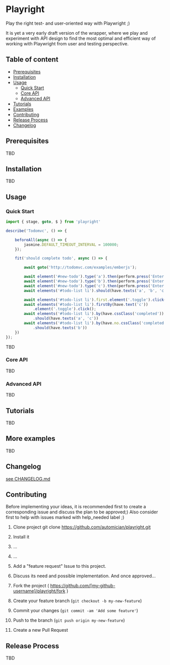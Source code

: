 # Playright

Play the right test- and user-oriented way with Playwright ;)

It is yet a very early draft version of the wrapper, where we play and experiment with API design to find the most optimal and efficient way of working with Playwright from user and testing perspective. 

## Table of content

* [Prerequisites](#prerequisites)
* [Installation](#installation)
* [Usage](#usage)
    * [Quick Start](#quick-start)
    * [Core API](#core-api)
    * [Advanced API](#advanced-api)
* [Tutorials](#tutorials)
* [Examples](#more-examples)
* [Contributing](#contributing)
* [Release Process](#release-process)
* [Changelog](#changelog)

## Prerequisites

TBD

## Installation

TBD

## Usage

### Quick Start

```typescript
import { stage, goto, $ } from 'playright'

describe('Todomvc', () => {

    beforeAll(async () => {
        jasmine.DEFAULT_TIMEOUT_INTERVAL = 100000;
    });

    fit('should complete todo', async () => {

        await goto('http://todomvc.com/examples/emberjs');

        await element('#new-todo').type('a').then(perform.press('Enter'));
        await element('#new-todo').type('b').then(perform.press('Enter'));
        await element('#new-todo').type('c').then(perform.press('Enter'));
        await elements('#todo-list li').should(have.texts('a', 'b', 'c'));

        await elements('#todo-list li').first.element('.toggle').click();
        await elements('#todo-list li').firstBy(have.text('c'))
            .element('.toggle').click();
        await elements('#todo-list li').by(have.cssClass('completed'))
            .should(have.texts('a', 'c'))
        await elements('#todo-list li').by(have.no.cssClass('completed'))
            .should(have.texts('b'))
    })
});
```

TBD

### Core API

TBD

### Advanced API

TBD

## Tutorials

TBD

## More examples

TBD

## Changelog

[see CHANGELOG.md](https://github.com/automician/playright/blob/master/CHANGELOG.md)

## Contributing

Before implementing your ideas, it is recommended first to create a corresponding issue and discuss the plan to be approved;)
Also consider first to help with issues marked with help_needed label ;)

1. Clone project git clone https://github.com/automician/playright.git
2. Install it
3. ...
4. ...

5. Add a "feature request" Issue to this project.
6. Discuss its need and possible implementation. And once approved...
7. Fork the project ( https://github.com/[my-github-username]/playright/fork )
8. Create your feature branch (`git checkout -b my-new-feature`)
9. Commit your changes (`git commit -am 'Add some feature'`)
10. Push to the branch (`git push origin my-new-feature`)
11. Create a new Pull Request

## Release Process

TBD